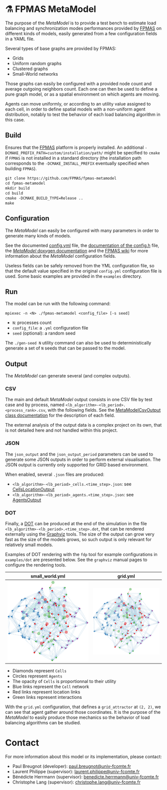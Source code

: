 # :alembic: FPMAS MetaModel

The purpose of the _MetaModel_ is to provide a test bench to estimate load
balancing and synchronization modes performances provided by
[FPMAS](https://github.com/FPMAS/FPMAS) on different kinds of models, easily
generated from a few configuration fields in a YAML file.

Several types of base graphs are provided by FPMAS:
- Grids
- Uniform random graphs
- Clustered graphs
- Small-World networks

Those graphs can easily be configured with a provided node count and average
outgoing neighbors count. Each one can then be used to define a pure graph
model, or as a spatial environment on which agents are moving.

Agents can move uniformly, or according to an utility value assigned to each
cell, in order to define spatial models with a non-uniform agent distribution,
notably to test the behavior of each load balancing algorithm in this case.

## Build

Ensures that the [FPMAS](https://github.com/FPMAS/FPMAS) platform is properly
installed. An additional `-DCMAKE_PREFIX_PATH=custom/installation/path/` might
be specified to `cmake` if `FPMAS` is not installed in a standard directory
(the installation path corresponds to the `-DCMAKE_INSTALL_PREFIX` eventually
specified when building `FPMAS`).

```
git clone https://github.com/FPMAS/fpmas-metamodel
cd fpmas-metamodel
mkdir build
cd build
cmake -DCMAKE_BUILD_TYPE=Release ..
make
```

## Configuration

The _MetaModel_ can easily be configured with many parameters in order to
generate many kinds of models.

See the documented [config.yml](blob/master/config.yml) file, the [documentation of the config.h](https://fpmas.github.io/fpmas-metamodel/config_8h.html) file,
the [_MetaModel_ doxygen documentation](https://fpmas.github.io/fpmas-metamodel/)
and the [FPMAS wiki](https://github.com/FPMAS/FPMAS/wiki) for more information
about the _MetaModel_ configuration fields.

Useless fields can be safely removed from the YML configuration file, so that
the default value specified in the original `config.yml` configuration file is
used. Some basic examples are provided in the `examples` directory.

## Run

The model can be run with the following command:

```
mpiexec -n <N> ./fpmas-metamodel <config_file> [-s seed]
```
- `N`: processes count
- `config_file`: a `.yml` configuration file
- `seed` (optional): a random seed

The `./gen-seed N` utility command can also be used to deterministically
generate a set of `N` seeds that can be passed to the model.

## Output

The _MetaModel_ can generate several (and complex outputs).

### CSV

The main and default _MetaModel_ output consists in one CSV file by test case
and by process, named `<lb_algorithm>-<lb_period>.<process_rank>.csv`, with the
following fields. See the [MetaModelCsvOutput class documentation](https://fpmas.github.io/fpmas-metamodel/classMetaModelCsvOutput.html)
for the description of each field.

The external analysis of the output data is a complex project on its own, that
is not detailed here and not handled within this project.

### JSON

The `json_output` and the `json_output_period` parameters can be used to
generate some JSON outputs in order to perform external visualisation. The JSON
output is currently only supported for GRID based environment.

When enabled, several `.json` files are produced:
- `<lb_algorithm>-<lb_period>_cells.<time_step>.json`: see
  [CellsLocationOutput](https://fpmas.github.io/fpmas-metamodel/classCellsLocationOutput.html)
- `<lb_algorithm>-<lb_period>_agents.<time_step>.json`: see
  [AgentsOutput](https://fpmas.github.io/fpmas-metamodel/classAgentsOutput.html)

### DOT

Finally, a [DOT](https://graphviz.org/doc/info/lang.html) can be produced at the
end of the simulation in the file `<lb_algorithm>-<lb_period>.<time_step>.dot`,
that can be rendered externally using the
[Graphviz](https://graphviz.org/docs/layouts/) tools. The size of the output can
grow very fast as the size of the models grows, so such output is only relevant
for relatively small models.

Examples of DOT rendering with the `fdp` tool for example configurations in
`examples/dot` are presented below. See the `graphviz` manual pages to configure
the rendering tools.

| small_world.yml | grid.yml |
|-----------------|----------|
| ![Small World DOT](examples/dot/small_world/small_world.png) | ![Small World DOT](examples/dot/small_world/small_world.png) |

- Diamonds represent `Cells`
- Circles represent `Agents`
- The opacity of `Cells` is proportionnal to their utility
- Blue links represent the `Cell` network
- Red links represent location links
- Green links represent interactions

With the `grid.yml` configuration, that defines a `grid_attractor` at `(2, 2)`,
we can see that agent gather around those coordinates. It is the purpose of the
_MetaModel_ to easily produce those mechanics so the behavior of load balancing
algorithms can be studied.

# Contact

For more information about this model or its implementation, please contact:
- Paul Breugnot (developer): paul.breugnot@univ-fcomte.fr
- Laurent Philippe (supervisor): laurent.philippe@univ-fcomte.fr
- Bénédicte Herrmann (supervisor): benedicte.herrmann@univ-fcomte.fr
- Christophe Lang (supervisor): christophe.lang@univ-fcomte.fr

